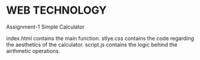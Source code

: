 # WEB TECHNOLOGY

Assignment-1 Simple Calculator



index.html contains the main function.
stlye.css contains the code regarding the aesthetics of the calculator.
script.js contains the logic behind the airthmetic operations.
